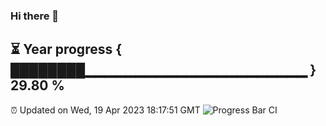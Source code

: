 ### Hi there 👋
⏳ Year progress { ████████▁▁▁▁▁▁▁▁▁▁▁▁▁▁▁▁▁▁▁▁▁▁ } 29.80 %
---
⏰ Updated on Wed, 19 Apr 2023 18:17:51 GMT
![Progress Bar CI](https://github.com/liununu/liununu/workflows/Progress%20Bar%20CI/badge.svg)
